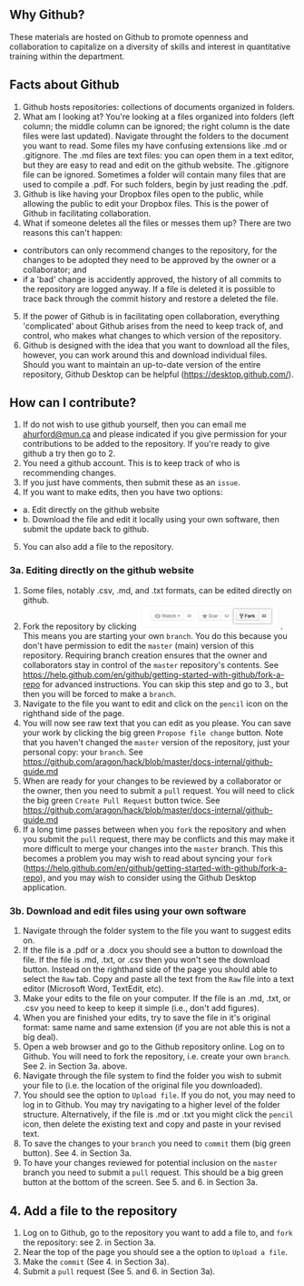## Why Github?
These materials are hosted on Github to promote openness and collaboration to capitalize on a diversity of skills and interest in quantitative training within the department.

## Facts about Github
1. Github hosts repositories: collections of documents organized in folders.
2. What am I looking at? You're looking at a files organized into folders (left column; the middle column can be ignored; the right column is the date files were last updated). Navigate throught the folders to the document you want to read. Some files my have confusing extensions like .md or .gitignore. The .md files are text files: you can open them in a text editor, but they are easy to read and edit on the github website. The .gitignore file can be ignored. Sometimes a folder will contain many files that are used to compile a .pdf. For such folders, begin by just reading the .pdf.
3. Github is like having your Dropbox files open to the public, while allowing the public to edit your Dropbox files. This is the power of Github in facilitating collaboration.
4. What if someone deletes all the files or messes them up? There are two reasons this can't happen:
  - contributors can only recommend changes to the repository, for the changes to be adopted they need to be approved by the owner or a collaborator; and
  - if a 'bad' change is accidently approved, the history of all commits to the repository are logged anyway. If a file is deleted it is possible to trace back through the commit history and restore a deleted the file.
5. If the power of Github is in facilitating open collaboration, everything 'complicated' about Github arises from the need to keep track of, and control, who makes what changes to which version of the repository. 
6. Github is designed with the idea that you want to download all the files, however, you can work around this and download individual files. Should you want to maintain an up-to-date version of the entire repository, Github Desktop can be helpful (https://desktop.github.com/).


## How can I contribute?
1. If do not wish to use github yourself, then you can email me ahurford@mun.ca and please indicated if you give permission for your contributions to be added to the repository. If you're ready to give github a try then go to 2.
2. You need a github account. This is to keep track of who is recommending changes.
3. If you just have comments, then submit these as an `issue`.
4. If you want to make edits, then you have two options:
  * a. Edit directly on the github website
  * b. Download the file and edit it locally using your own software, then submit the update back to github.
5. You can also add a file to the repository.
  
### 3a. Editing directly on the github website
1. Some files, notably .csv, .md, and .txt formats, can be edited directly on github.
2. Fork the repository by clicking <img src="Fork.png" width="250">. This means you are starting your own `branch`. You do this because you don't have permission to edit the `master` (main) version of this repository. Requiring branch creation ensures that the owner and collaborators stay in control of the `master` repository's contents. See https://help.github.com/en/github/getting-started-with-github/fork-a-repo for advanced instructions. You can skip this step and go to 3., but then you will be forced to make a `branch`.
3. Navigate to the file you want to edit and click on the `pencil` icon on the righthand side of the page.
4. You will now see raw text that you can edit as you please. You can save your work by clicking the big green `Propose file change` button. Note that you haven't changed the `master` version of the repository, just your personal copy: your `branch`. See https://github.com/aragon/hack/blob/master/docs-internal/github-guide.md
5. When are ready for your changes to be reviewed by a collaborator or the owner, then you need to submit a `pull` request.  You will  need to click the big green `Create Pull Request` button twice. See https://github.com/aragon/hack/blob/master/docs-internal/github-guide.md
6. If a long time passes between when you `fork` the repository and when you submit the `pull` request, there may be conflicts and this may make it more difficult to merge your changes into the `master` branch. This this becomes a problem you may wish to read about syncing your `fork` (https://help.github.com/en/github/getting-started-with-github/fork-a-repo), and you may wish to consider using the Github Desktop application.

### 3b. Download and edit files using your own software
1. Navigate through the folder system to the file you want to suggest edits on.
2. If the file is a .pdf or a .docx you should see a button to download the file. If the file is .md, .txt, or .csv then you won't see the download button. Instead on the righthand side of the page you should able to select the `Raw` tab. Copy and paste all the text from the `Raw` file into a text editor (Microsoft Word, TextEdit, etc).
3. Make your edits to the file on your computer. If the file is an .md, .txt, or .csv you need to keep to keep it simple (i.e., don't add figures).
4. When you are finished your edits, try to save the file in it's original format: same name and same extension (if you are not able this is not a big deal).
5. Open a web browser and go to the Github repository online. Log on to Github. You will need to fork the repository, i.e. create your own `branch`. See 2. in Section 3a. above.
6. Navigate through the file system to find the folder you wish to submit your file to (i.e. the location of the original file you downloaded).
7. You should see the option to `Upload file`. If you do not, you may need to log in to Github. You may try navigating to a higher level of the folder structure. Alternatively, if the file is .md or .txt you might click the `pencil` icon, then delete the existing text and copy and paste in your revised text.
8. To save the changes to your `branch` you need to `commit` them (big green button). See 4. in Section 3a.
9. To have your changes reviewed for potential inclusion on the `master` branch you need to submit a `pull` request. This should be a big green button at the bottom of the screen. See 5. and 6. in Section 3a. 

## 4. Add a file to the repository
1. Log on to Github, go to the repository you want to add a file to, and `fork` the repository: see 2. in Section 3a.
2. Near the top of the page you should see a the option to `Upload a file`. 
3. Make the `commit` (See 4. in Section 3a).
4. Submit a `pull` request (See 5. and 6. in Section 3a).
